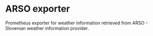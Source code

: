 # ARSO exporter

Prometheus exporter for weather information retrieved from ARSO - Slovenian weather information provider.
